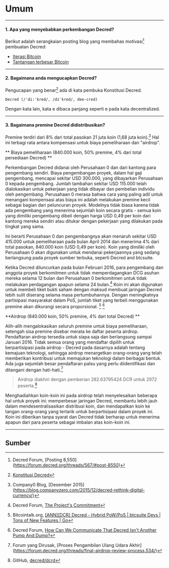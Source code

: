 # <i class="fa fa-question-circle"></i> Umum 

---

#### 1. Apa yang menyebabkan perkembangan Decred? 

Berikut adalah serangkaian posting blog yang membahas motivasi[^8550] pembuatan Decred:

* [Iterasi Bitcoin](https://blog.companyzero.com/2015/12/iterating-bitcoin/)
* [Tantangan terbesar Bitcoin](https://blog.companyzero.com/2015/11/bitcoins-biggest-challenges/)

---

#### 2. Bagaimana anda mengucapkan Decred? 

Pengucapan yang benar[^14482] ada di kata pembuka Konstitusi Decred.

```no-highlight
Decred (/ˈdi:ˈkred/, /dɪˈkred/, dee-cred)
```

Dengan kata lain, kata e dibaca panjang seperti e pada kata decentralized.

---

#### 3. Bagaimana premine Decred didistribusikan? 

Premine terdiri dari 8% dari total pasokan 21 juta koin (1,68 juta koin).[^1] Hal ini terbagi rata antara kompensasi untuk biaya pemeliharaan dan "airdrop".

** Biaya pemeliharaan (840.000 koin, 50% premine, 4% dari total persediaan Decred) **

Perkembangan Decred didanai oleh Perusahaan 0 dan dari kantong para pengembang sendiri. Biaya pengembangan proyek, dalam hal gaji pengembang, mencapai sekitar USD 300.000, yang dibayarkan Perusahaan 0 kepada pengembang. Jumlah tambahan sekitar USD 115.000 telah dialokasikan untuk pekerjaan yang tidak dibayar dan pembelian individu oleh pengembang. Perusahaan 0 merasa bahwa cara yang paling adil untuk menangani kompensasi atas biaya ini adalah melakukan premine kecil sebagai bagian dari peluncuran proyek. Modelnya tidak biasa karena tidak ada pengembang yang menerima sejumlah koin secara gratis - semua koin yang dimiliki pengembang dibeli dengan harga USD 0,49 per koin dari kantong mereka sendiri atau ditukar dengan pekerjaan yang dilakukan pada tingkat yang sama.

Ini berarti Perusahaan 0 dan pengembangnya akan menaruh sekitar USD 415.000 untuk pemeliharaan pada bulan April 2014 dan menerima 4% dari total pasokan, 840.000 koin (USD 0,49 per koin). Koin yang dimiliki oleh Perusahaan 0 akan digunakan untuk mendanai pekerjaannya yang sedang berlangsung pada proyek sumber terbuka, seperti Decred and btcsuite.

Ketika Decred diluncurkan pada bulan Februari 2016, para pengembang dan anggota proyek berkomitmen untuk tidak memperdagangkan DCG asuhan mereka selama 12 bulan dan Perusahaan 0 berkomitmen untuk tidak melakukan perdagangan apapun selama 24 bulan.[^4] Koin ini akan digunakan untuk membeli tiket bukti saham dengan maksud membuat jaringan Decred lebih sulit diserang selama masa pertumbuhannya. Dengan meningkatnya partisipasi masyarakat dalam PoS, jumlah tiket yang terbeli menggunakan premine akan dikurangi secara proporsional. [^5] [^6]


 **Airdrop (840.000 koin, 50% premine, 4% dari total Decred) **

Alih-alih mengalokasikan seluruh premine untuk biaya pemeliharaan, setengah sisa premine disebar merata ke daftar peserta airdrop. Pendaftaran airdrop tersedia untuk siapa saja dan berlangsung sampai Januari 2016. Tidak semua orang yang mendaftar dipilih untuk berpartisipasi pada airdrop - Decred pada dasarnya adalah tentang kemajuan teknologi, sehingga airdrop menargetkan orang-orang yang telah memberikan kontribusi untuk memajukan teknologi dalam berbagai bentuk. Ada juga sejumlah besar pendaftaran palsu yang perlu diidentifikasi dan ditangani dengan hati-hati.[^3] 

> Airdrop diakhiri dengan pemberian 282.63795424 DCR untuk 2972 ​​peserta.[^2]

Menghadiahkan koin-koin ini pada airdrop telah menyelesaikan beberapa hal untuk proyek ini: memperbesar jaringan Decred, membantu lebih jauh dalam mendesentralisasikan distribusi koin, dan mendapatkan koin ke tangan orang-orang yang tertarik untuk berpartisipasi dalam proyek ini. Koin ini diberikan tanpa syarat dan Decred tidak berharap untuk menerima apapun dari para peserta sebagai imbalan atas koin-koin ini.



---

## <i class="fa fa-book"></i> Sumber 

[^8550]: Decred Forum, [Posting 8,550] (https://forum.decred.org/threads/567/#post-8550)
[^14482]: [Konstitusi Decred](/getting-started/constitution.md)
[^1]: Company0 Blog, [Desember 2015] (https://blog.companyzero.com/2015/12/decred-rethink-digital-currency/)
[^3]: Forum yang Dirusak, [Proses Pengambilan Ulang Udara Akhir] (https://forum.decred.org/threads/final-airdrop-review-process.534/)
[^2]: GitHub, [decred/dcrd](https://github.com/decred/dcrd/blob/216aa759fa64e5a13ca8a4608e6c80a0f87eff85/chaincfg/premine.go)
[^4]: Decred Forum, [The Project's Commitment](https://forum.decred.org/threads/the-projects-commitment.730/)
[^5]: Bitcointalk.org, [[ANN][DCR] Decred - Hybrid PoW/PoS | btcsuite Devs | Tons of New Features | Go](https://bitcointalk.org/index.php?topic=1290358.msg13412287#msg13412287)
[^6]: Decred Forum, [How Can We Communicate That Decred Isn't Another Pump And Dump?](https://forum.decred.org/threads/how-can-we-communicate-that-decred-isnt-another-pump-and-dump.96/page-2#post-2220)

